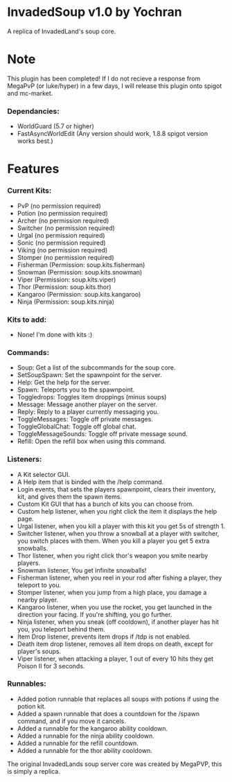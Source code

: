 # InvadedSoup v1.0 by Yochran
A replica of InvadedLand's soup core.

# Note
This plugin has been completed! If I do not recieve a response from MegaPvP (or luke/hyper) in a few days, I will release this plugin onto spigot and mc-market.

### Dependancies:
  - WorldGuard (5.7 or higher)
  - FastAsyncWorldEdit (Any version should work, 1.8.8 spigot version works best.)

# Features

### Current Kits:
  - PvP (no permission required)
  - Potion (no permission required)
  - Archer (no permission required)
  - Switcher (no permission required)
  - Urgal (no permission required)
  - Sonic (no permission required)
  - Viking (no permission required)
  - Stomper (no permission required)
  - Fisherman (Permission: soup.kits.fisherman)
  - Snowman (Permission: soup.kits.snowman)
  - Viper (Permission: soup.kits.viper)
  - Thor (Permission: soup.kits.thor)
  - Kangaroo (Permission: soup.kits.kangaroo)
  - Ninja (Permission: soup.kits.ninja)
  
### Kits to add:
  - None! I'm done with kits :)

### Commands:
  - Soup: Get a list of the subcommands for the soup core.
  - SetSoupSpawn: Set the spawnpoint for the server.
  - Help: Get the help for the server.
  - Spawn: Teleports you to the spawnpoint.
  - Toggledrops: Toggles item droppings (minus soups)
  - Message: Message another player on the server.
  - Reply: Reply to a player currently messaging you.
  - ToggleMessages: Toggle off private messages.
  - ToggleGlobalChat: Toggle off global chat.
  - ToggleMessageSounds: Toggle off private message sound.
  - Refill: Open the refill box when using this command.
  
### Listeners:
  - A Kit selector GUI.
  - A Help item that is binded with the /help command.
  - Login events, that sets the players spawnpoint, clears their inventory, kit, and gives them the spawn items.
  - Custom Kit GUI  that has a bunch of kits you can choose from.
  - Custom help listener, when you right click the item it displays the help page.
  - Urgal listener, when you kill a player with this kit you get 5s of strength 1.
  - Switcher listener, when you throw a snowball at a player with switcher, you switch places with them. When you kill a player you get 5 extra snowballs.
  - Thor listener, when you right click thor's weapon you smite nearby players.
  - Snowman listener, You get infinite snowballs!
  - Fisherman listener, when you reel in your rod after fishing a player, they teleport to you.
  - Stomper listener, when you jump from a high place, you damage a nearby player.
  - Kangaroo listener, when you use the rocket, you get launched in the direction your facing. If you're shifting, you go further.
  - Ninja listener, when you sneak (off cooldown), if another player has hit you, you teleport behind them.
  - Item Drop listener, prevents item drops if /tdp is not enabled.
  - Death item drop listener, removes all item drops on death, except for player's soups.
  - Viper listener, when attacking a player, 1 out of every 10 hits they get Poison II for 3 seconds.
  
### Runnables:
  - Added potion runnable that replaces all soups with potions if using the potion kit.
  - Added a spawn runnable that does a countdown for the /spawn command, and if you move it cancels.
  - Added a runnable for the kangaroo ability cooldown.
  - Added a runnable for the ninja ability cooldown.
  - Added a runnable for the refill countdown.
  - Added a runnable for the thor ability cooldown.
  
The original InvadedLands soup server core was created by MegaPVP, this is simply a replica.
